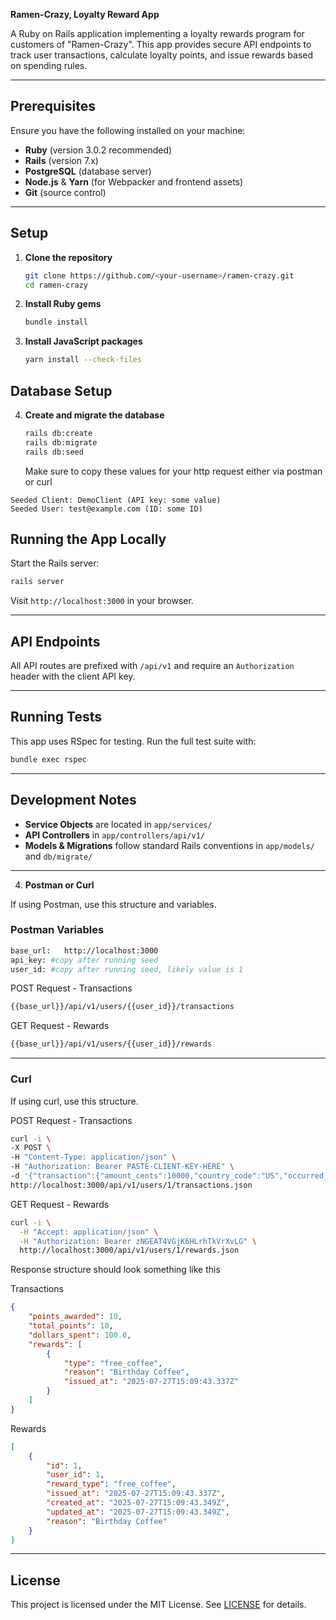 **Ramen-Crazy, Loyalty Reward App**

A Ruby on Rails application implementing a loyalty rewards program for customers of "Ramen-Crazy". This app provides secure API endpoints to track user transactions, calculate loyalty points, and issue rewards based on spending rules.

---

## Prerequisites

Ensure you have the following installed on your machine:

* **Ruby** (version 3.0.2 recommended)
* **Rails** (version 7.x)
* **PostgreSQL** (database server)
* **Node.js** & **Yarn** (for Webpacker and frontend assets)
* **Git** (source control)

---

## Setup

1. **Clone the repository**

   ```bash
   git clone https://github.com/<your-username>/ramen-crazy.git
   cd ramen-crazy
   ```

2. **Install Ruby gems**

   ```bash
   bundle install
   ```

3. **Install JavaScript packages**

   ```bash
   yarn install --check-files
   ```

## Database Setup

4. **Create and migrate the database**

   ```bash
   rails db:create
   rails db:migrate
   rails db:seed 
   ```

   Make sure to copy these values for your http request either via postman or curl

  ```
  Seeded Client: DemoClient (API key: some value)
  Seeded User: test@example.com (ID: some ID)
  ```

## Running the App Locally

Start the Rails server:

```bash
rails server
```

Visit `http://localhost:3000` in your browser.

---

## API Endpoints

All API routes are prefixed with `/api/v1` and require an `Authorization` header with the client API key.

---

## Running Tests

This app uses RSpec for testing. Run the full test suite with:

```bash
bundle exec rspec
```

---

## Development Notes

* **Service Objects** are located in `app/services/`
* **API Controllers** in `app/controllers/api/v1/`
* **Models & Migrations** follow standard Rails conventions in `app/models/` and `db/migrate/`

---

4. **Postman or Curl**

If using Postman, use this structure and variables.

### Postman Variables

```bash
base_url:   http://localhost:3000
api_key: #copy after running seed
user_id: #copy after running seed, likely value is 1
```

POST Request - Transactions

```bash
{{base_url}}/api/v1/users/{{user_id}}/transactions
```

GET Request - Rewards

```bash
{{base_url}}/api/v1/users/{{user_id}}/rewards
```
---

### Curl

If using curl, use this structure.

POST Request -  Transactions

```bash
curl -i \
-X POST \
-H "Content-Type: application/json" \
-H "Authorization: Bearer PASTE-CLIENT-KEY-HERE" \
-d '{"transaction":{"amount_cents":10000,"country_code":"US","occurred_at":"2025-07-26T00:00:00Z"}}' \
http://localhost:3000/api/v1/users/1/transactions.json
```

GET Request - Rewards

```bash
curl -i \
  -H "Accept: application/json" \
  -H "Authorization: Bearer zNGEAT4VGjK6HLrhTkVrXvLG" \
  http://localhost:3000/api/v1/users/1/rewards.json
  ```

Response structure should look something like this

Transactions
```json
{
    "points_awarded": 10,
    "total_points": 10,
    "dollars_spent": 100.0,
    "rewards": [
        {
            "type": "free_coffee",
            "reason": "Birthday Coffee",
            "issued_at": "2025-07-27T15:09:43.337Z"
        }
    ]
}
  ```

Rewards
```json
[
    {
        "id": 1,
        "user_id": 1,
        "reward_type": "free_coffee",
        "issued_at": "2025-07-27T15:09:43.337Z",
        "created_at": "2025-07-27T15:09:43.349Z",
        "updated_at": "2025-07-27T15:09:43.349Z",
        "reason": "Birthday Coffee"
    }
]
  ```

---

## License

This project is licensed under the MIT License. See [LICENSE](LICENSE) for details.
